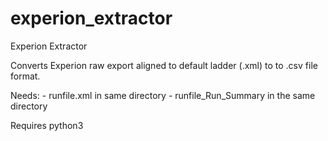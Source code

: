 # experion_extractor
Experion Extractor

Converts Experion raw export aligned to default ladder (.xml) to to .csv file format.

Needs: 
	- runfile.xml in same directory
	- runfile_Run_Summary in the same directory

Requires python3
